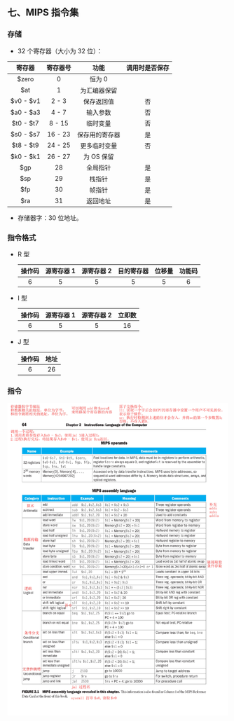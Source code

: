 ## 七、MIPS 指令集

### 存储

- 32 个寄存器（大小为 32 位）：

|  寄存器   | 寄存器号 |      功能      | 调用时是否保存 |
| :-------: | :------: | :------------: | :------------: |
|  \$zero   |    0     |     恒为 0     |                |
|   \$at    |    1     |  为汇编器保留  |                |
| $v0 - $v1 |  2 - 3   |   保存返回值   |       否       |
| $a0 - $a3 |  4 - 7   |    输入参数    |       否       |
| $t0 - $t7 |  8 - 15  |    临时变量    |       否       |
| $s0 - $s7 | 16 - 23  | 保存用的寄存器 |       是       |
| $t8 - $t9 | 24 - 25  |  更多临时变量  |       否       |
| $k0 - $k1 | 26 - 27  |   为 OS 保留   |
|   \$gp    |    28    |    全局指针    |       是       |
|   \$sp    |    29    |     栈指针     |       是       |
|   \$fp    |    30    |     帧指针     |       是       |
|   \$ra    |    31    |    返回地址    |       是       |

- 存储器字：30 位地址。

### 指令格式

- R 型

  | 操作码 | 源寄存器 1 | 源寄存器 2 | 目的寄存器 | 位移量 | 功能码 |
  | :----: | :--------: | :--------: | :--------: | :----: | :----: |
  |   6    |     5      |     5      |     5      |   5    |   6    |

- I 型

  | 操作码 | 源寄存器 1 | 源寄存器 2 | 立即数 |
  | :----: | :--------: | :--------: | :----: |
  |   6    |     5      |     5      |   16   |

- J 型

  | 操作码 | 地址 |
  | :----: | :--: |
  |   6    |  26  |

### 指令

![](./figures/mips.jpg)
